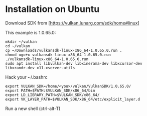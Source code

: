 Installation on Ubuntu
======================

Download SDK from [https://vulkan.lunarg.com/sdk/home#linux]

This example is 1.0.65.0:

    mkdir ~/vulkan
    cd ~/vulkan
    cp ~/Downloads/vulkansdk-linux-x86_64-1.0.65.0.run .
    chmod ugo+x vulkansdk-linux-x86_64-1.0.65.0.run
    ./vulkansdk-linux-x86_64-1.0.65.0.run
    sudo apt install libvulkan-dev libxinerama-dev libxcursor-dev libxrandr-dev x11-xserver-utils

Hack your ~/.bashrc

    export VULKAN_SDK=/home/<you>/vulkan/VulkanSDK/1.0.65.0/
    export PATH=$PATH:$VULKAN_SDK/x86_64/bin
    export LD_LIBRARY_PATH=$VULKAN_SDK/x86_64/
    export VK_LAYER_PATH=$VULKAN_SDK/x86_64/etc/explicit_layer.d

Run a new shell (ctrl-alt-T)

